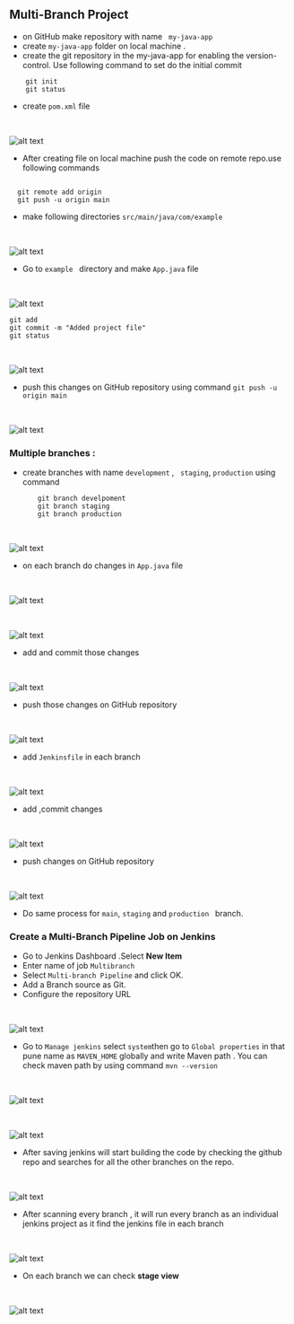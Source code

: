 ## Multi-Branch Project

+ on GitHub make repository with name ` my-java-app`
+ create  `my-java-app` folder on local machine . 
+ create the git repository in the my-java-app for enabling the version-control. Use following command to set do the initial commit 

```
    git init
    git status
```
+ create `pom.xml` file 
<br>

![alt text](images/image.png)

+ After creating file on local machine push the code on remote repo.use following commands

```

  git remote add origin 
  git push -u origin main

```

+ make following directories `src/main/java/com/example`
<br>

![alt text](images/image-1.png)

+ Go to `example ` directory and make `App.java` file
<br>

![alt text](images/image-2.png)

 ```
 git add
 git commit -m "Added project file"
 git status

 ```
<br>

![alt text](images/image-3.png)

+ push this changes on GitHub repository using command `git push -u origin main `

<br>

![alt text](images/image-4.png)

### Multiple branches : 

+ create branches with name `development` , ` staging`, `production` using command  
```
       git branch develpoment
       git branch staging
       git branch production

``` 

<br>

![alt text](images/image-5.png)

+ on each branch  do changes in  `App.java` file

<br>

![alt text](images/image-7.png)

<br>

![alt text](images/image-8.png)

+ add and commit those changes 

<br>

![alt text](images/image-9.png)

+ push those changes on GitHub repository

<br>

![alt text](images/image-10.png)

+ add  `Jenkinsfile` in each branch

<br>

![alt text](images/image-11.png)

+ add ,commit changes 

<br>

![alt text](images/image-12.png)

+ push changes on GitHub repository

<br>

![alt text](images/image-13.png)

+ Do same process for `main`, `staging` and `production ` branch.

### Create a Multi-Branch Pipeline Job on Jenkins

+ Go to Jenkins Dashboard .Select  **New Item** 
+ Enter name of job `Multibranch` 
+ Select `Multi-branch Pipeline` and click OK.
+ Add a Branch source as  Git.
+ Configure the repository URL

<br>

![alt text](images/image-14.png)

+ Go to ` Manage jenkins ` select  `system`then  go to `Global properties` in that pune name as `MAVEN_HOME` globally and write Maven path . You can check maven path by using command `mvn --version`

<br>

![alt text](images/image-15.png)

<br>

![alt text](images/image-16.png)

+ After saving jenkins will start building the code by checking the github repo and searches for all the other branches on the repo.

<br>

![alt text](images/image-17.png)

+ After scanning every branch , it will run every branch as an individual jenkins project as it find the jenkins file in each branch

<br>

![alt text](images/image-18.png)

+ On each branch we can check **stage view** 

<br>

![alt text](images/image-19.png)